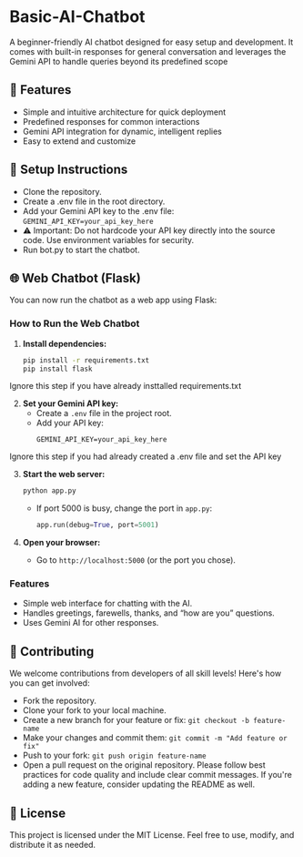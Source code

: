 # Basic-AI-Chatbot

A beginner-friendly AI chatbot designed for easy setup and development. It comes with built-in responses for general conversation and leverages the Gemini API to handle queries beyond its predefined scope

## 🚀 Features
- Simple and intuitive architecture for quick deployment
- Predefined responses for common interactions
- Gemini API integration for dynamic, intelligent replies
- Easy to extend and customize

## 🔧 Setup Instructions
- Clone the repository.
- Create a .env file in the root directory.
- Add your Gemini API key to the .env file:
```GEMINI_API_KEY=your_api_key_here```
- ⚠️ Important: Do not hardcode your API key directly into the source code. Use environment variables for security.
- Run bot.py to start the chatbot.


## 🌐 Web Chatbot (Flask)

You can now run the chatbot as a web app using Flask:

### How to Run the Web Chatbot

1. **Install dependencies:**
   ```bash
   pip install -r requirements.txt
   pip install flask
   ```
Ignore this step if you have already insttalled requirements.txt


2. **Set your Gemini API key:**
   - Create a `.env` file in the project root.
   - Add your API key:
     ```
     GEMINI_API_KEY=your_api_key_here
     ```
Ignore this step if you had already created a .env file and set the API key

3. **Start the web server:**
   ```bash
   python app.py
   ```
   - If port 5000 is busy, change the port in `app.py`:
     ```python
     app.run(debug=True, port=5001)
     ```

4. **Open your browser:**
   - Go to `http://localhost:5000` (or the port you chose).

### Features
- Simple web interface for chatting with the AI.
- Handles greetings, farewells, thanks, and “how are you” questions.
- Uses Gemini AI for other responses.

## 🤝 Contributing
We welcome contributions from developers of all skill levels! Here's how you can get involved:
- Fork the repository.
- Clone your fork to your local machine.
- Create a new branch for your feature or fix:
 ```git checkout -b feature-name```
- Make your changes and commit them:
```git commit -m "Add feature or fix"```
- Push to your fork:
```git push origin feature-name```
- Open a pull request on the original repository.
Please follow best practices for code quality and include clear commit messages. If you're adding a new feature, consider updating the README as well.

## 📄 License
This project is licensed under the MIT License. Feel free to use, modify, and distribute it as needed.


